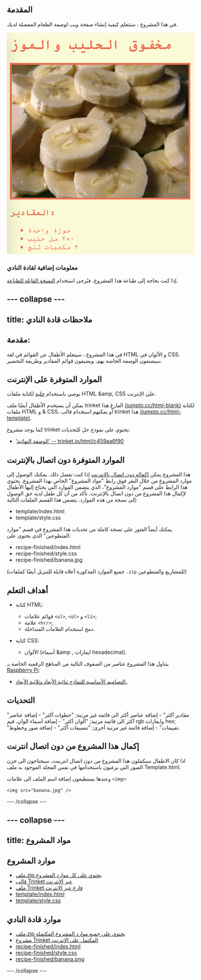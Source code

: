 ## المقدمة

في هذا المشروع ، ستتعلم كيفية إنشاء صفحة ويب لوصفة الطعام المفضلة لديك.

![لقطة شاشة](images/recipe-final.png)

### معلومات إضافية لقادة النادي

إذا كنت بحاجة إلى طباعة هذا المشروع، فيُرجى استخدام [النسخة القابلة للطباعة](https://projects.raspberrypi.org/ar-SA/projects/recipe/print).

--- collapse ---
---
title: ملاحظات قادة النادي
---

## مقدمة:

في هذا المشروع ، سيتعلم الأطفال عن القوائم في لغة HTML و الألوان في CSS. سيصنعون الوصفة الخاصة بهم، ويضيفون قوائم المقادير وطريقة التحضير.

## الموارد المتوفرة على الإنترنت

نوصي باستخدام [حلية](https://trinket.io/) لكتابة ملفات HTML &amp, CSS على الإنترنت.

يمكن أن يستخدم الأطفال أيضًا ملف trinket الفارغ هذا [(jumpto.cc/html-blank)](http://jumpto.cc/html-blank) لكتابة ملفات HTML و & CSS، أو يمكنهم استخدام قالب trinket هذا [(jumpto.cc/html-template)](http://jumpto.cc/html-template).

كما يوجد مشروع trinket يحتوي على نموذج حل للتحديات:

+ [‘الوصفة النهائية’ -- trinket.io/html/c459aa6f90](https://trinket.io/html/c459aa6f90)

## الموارد المتوفرة دون اتصال بالإنترنت

هذا المشروع يمكن [إكماله دون اتصال بالإنترنت](https://www.codeclubprojects.org/en-GB/resources/webdev-working-offline/) إذا كنت تفضل ذلك. يمكنك الوصول إلى موارد المشروع من خلال النقر فوق رابط "مواد المشروع" الخاص بهذا المشروع. يحتوي هذا الرابط على قسم "موارد المشروع"، الذي يتضمن الموارد التي يحتاج إليها الأطفال لإكمال هذا المشروع من دون اتصال بالإنترنت. تأكد من أن كل طفل لديه حق الوصول إلى نسخة من هذه الموارد. يتضمن هذا القسم الملفات التالية:

+ template/index.html
+ template/style.css

يمكنك أيضاً العثور على نسخة كاملة من تحديات هذا المشروع في قسم "موارد المتطوعين" الذي يحتوي على:

+ recipe-finished/index.html
+ recipe-finished/style.css
+ recipe-finished/banana.jpg

(جميع الموارد المذكورة أعلاه قابلة للتنزيل أيضًا كملفات `.zip` للمشاريع والمتطوعين)

## أهداف التعلم

+ كتابة HTML:
    
    + قوائم علامات `<ul>`, `<ol>` و `<li>`;
    + علامة `<hr/>`;
    + دمج استخدام العلامات المتداخلة.

+ كتابة CSS:
    
    + الألوان (أسماء &amp , ايعازات hexadecimal).

يتناول هذا المشروع عناصر من الصفوف التالية من المناهج الرقمية الخاصة بـ [Raspberry Pi](https://rpf.io/curriculum):

+ [التصاميم الأساسية للنماذج ثنائية الأبعاد وثلاثية الأبعاد.](https://www.raspberrypi.org/curriculum/design/creator).

## التحديات

"مقادير أكثر" - إضافة عناصر أكثر الى قائمة غير مرتبة; "خطوات أكثر" - إضافة عناصر أكثر الى قائمة مرتبة; "ألوان أكثر" - إضافة أسماء الوان، قيم rgb وايعازات hex; "تقييمات" - إضافة قائمة غير مرتبة أخرى; "تنسيقات أكثر" - إضافة صور وخطوط.

## إكمال هذا المشروع من دون اتصال انترنت

اذا كان الاطفال سيكملون هذا المشروع من دون اتصال انترنيت، سيحتاجون الى خزن الصور التي يرغبون باستخدامها في نفس المجلد الموجود به ملف Template.html.

وعندها يستطيعون إضافة اسم الملف الى علامات `<img>`:

    <img src="banana.jpg" />
    

--- /collapse ---

--- collapse ---
---
title: مواد المشروع
---

## موارد المشروع

+ [ملف.zip يحتوي على كل موارد المشروع](https://rpf.io/p/ar-SA/recipe-go)
+ [قالب Trinket عبر الإنترنت](http://jumpto.cc/trinket-template)
+ [ملف Trinket فارغ عبر الإنترنت](http://jumpto.cc/trinket-blank)
+ [template/index.html](resources/template-index.html)
+ [template/style.css](resources/template-style.css)

## موارد قادة النادي

+ [ملف.zip يحتوي على جميع موارد المشروع المكتملة](https://rpf.io/p/ar-SA/recipe-go)
+ [مشروع Trinket المكتمل على الإنترنت](https://trinket.io/html/c459aa6f90)
+ [recipe-finished/index.html](resources/recipe-finished-index.html)
+ [recipe-finished/style.css](resources/recipe-finished-style.css)
+ [recipe-finished/banana.png](resources/recipe-finished-banana.png)

--- /collapse ---